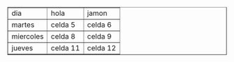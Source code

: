 <html>
<head>
  <title>tabla</title>
</head>
 <table border="1">
         <t1>
              <td>dia</td>
              <td>hola </td>
              <td>jamon</td>
         </tr>
         <tr>
              <td>martes</td>
              <td>celda 5</td>
              <td>celda 6</td>
         </tr>
         <tr>
              <td>miercoles</td>
              <td>celda 8</td>
              <td>celda 9</td>
         </tr>
         <tr>
              <td>jueves</td>
              <td>celda 11</td>
              <td>celda 12</td>
         </tr>
       </table>
</body>
</html>
